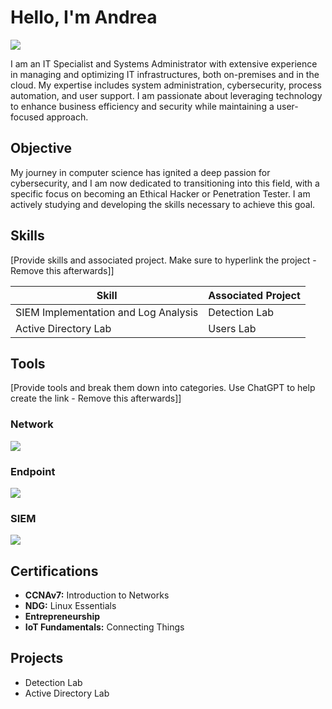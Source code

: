 # Hello, I'm Andrea
<a href="https://www.linkedin.com/in/andrea-barbato-254a112a2/"><img src="https://img.shields.io/badge/-LinkedIn-0072b1?&style=for-the-badge&logo=linkedin&logoColor=white" /></a>


I am an IT Specialist and Systems Administrator with extensive experience in managing and optimizing IT infrastructures, both on-premises and in the cloud. My expertise includes system administration, cybersecurity, process automation, and user support. I am passionate about leveraging technology to enhance business efficiency and security while maintaining a user-focused approach.

## Objective

My journey in computer science has ignited a deep passion for cybersecurity, and I am now dedicated to transitioning into this field, with a specific focus on becoming an Ethical Hacker or Penetration Tester. I am actively studying and developing the skills necessary to achieve this goal.

## Skills
[Provide skills and associated project. Make sure to hyperlink the project - Remove this afterwards]]

| Skill                                         | Associated Project         |
|-----------------------------------------------|----------------------------|
| SIEM Implementation and Log Analysis          | <a>Detection Lab</a>|
| Active Directory Lab                          | <a>Users Lab</a>|


## Tools
[Provide tools and break them down into categories. Use ChatGPT to help create the link - Remove this afterwards]]

### Network
<div>
    <img src="https://img.shields.io/badge/-Wireshark-1679A7?&style=for-the-badge&logo=Wireshark&logoColor=white" />
</div>

### Endpoint
<div>
    <img src="https://img.shields.io/badge/-Microsoft_Defender_for_Endpoint-00A4EF?&style=for-the-badge&logo=Microsoft&logoColor=white" />
</div>

### SIEM
<div>
    <img src="https://img.shields.io/badge/-Microsoft_Sentinel-0078D4?&style=for-the-badge&logo=Microsoft&logoColor=white" />
</div>

## Certifications
- **CCNAv7:** Introduction to Networks  
- **NDG:** Linux Essentials  
- **Entrepreneurship**  
- **IoT Fundamentals:** Connecting Things  


## Projects
- Detection Lab
- Active Directory Lab
